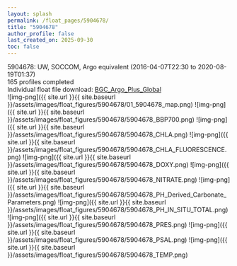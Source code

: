 ```yaml
---
layout: splash
permalink: /float_pages/5904678/
title: "5904678"
author_profile: false
last_created_on: 2025-09-30
toc: false
---
```

 
5904678: UW, SOCCOM, Argo equivalent (2016-04-07T22:30 to 2020-08-19T01:37)\
165 profiles completed\
Individual float file download: [BGC_Argo_Plus_Global](https://ftp.soest.hawaii.edu/bgc_argo_plus/Individual_Floats/outliers_removed/5904678_Sprof_processed.nc)\
![img-png]({{ site.url }}{{ site.baseurl }}/assets/images/float_figures/5904678/01_5904678_map.png)
![img-png]({{ site.url }}{{ site.baseurl }}/assets/images/float_figures/5904678/5904678_BBP700.png)
![img-png]({{ site.url }}{{ site.baseurl }}/assets/images/float_figures/5904678/5904678_CHLA.png)
![img-png]({{ site.url }}{{ site.baseurl }}/assets/images/float_figures/5904678/5904678_CHLA_FLUORESCENCE.png)
![img-png]({{ site.url }}{{ site.baseurl }}/assets/images/float_figures/5904678/5904678_DOXY.png)
![img-png]({{ site.url }}{{ site.baseurl }}/assets/images/float_figures/5904678/5904678_NITRATE.png)
![img-png]({{ site.url }}{{ site.baseurl }}/assets/images/float_figures/5904678/5904678_PH_Derived_Carbonate_Parameters.png)
![img-png]({{ site.url }}{{ site.baseurl }}/assets/images/float_figures/5904678/5904678_PH_IN_SITU_TOTAL.png)
![img-png]({{ site.url }}{{ site.baseurl }}/assets/images/float_figures/5904678/5904678_PRES.png)
![img-png]({{ site.url }}{{ site.baseurl }}/assets/images/float_figures/5904678/5904678_PSAL.png)
![img-png]({{ site.url }}{{ site.baseurl }}/assets/images/float_figures/5904678/5904678_TEMP.png)
